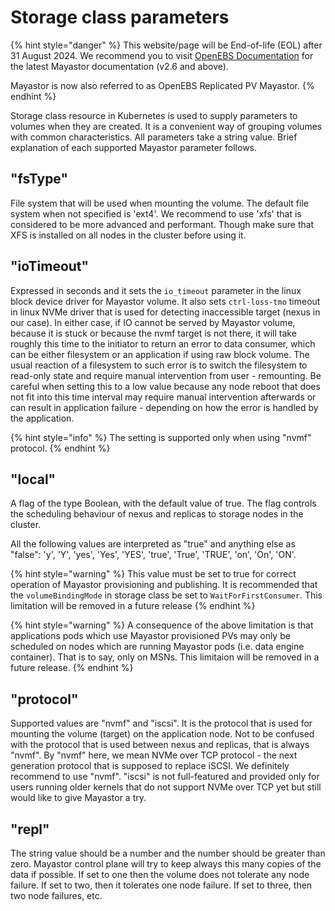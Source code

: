 # Storage class parameters

{% hint style="danger" %}
This website/page will be End-of-life (EOL) after 31 August 2024. We recommend you to visit [OpenEBS Documentation](https://openebs.io/docs/user-guides/replicated-storage-user-guide/replicated-pv-mayastor/rs-installation) for the latest Mayastor documentation (v2.6 and above).
 
Mayastor is now also referred to as OpenEBS Replicated PV Mayastor.
{% endhint %}

Storage class resource in Kubernetes is used to supply parameters to volumes when they are created. It is a convenient way of grouping volumes with common characteristics. All parameters take a string value. Brief explanation of each supported Mayastor parameter follows.

## "fsType"

File system that will be used when mounting the volume. The default file system when not specified is 'ext4'. We recommend to use 'xfs' that is considered to be more advanced and performant. Though make sure that XFS is installed on all nodes in the cluster before using it.

## "ioTimeout"

Expressed in seconds and it sets the `io_timeout` parameter in the linux block device driver for Mayastor volume. It also sets `ctrl-loss-tmo` timeout in linux NVMe driver that is used for detecting inaccessible target (nexus in our case). In either case, if IO cannot be served by Mayastor volume, because it is stuck or because the nvmf target is not there, it will take roughly this time to the initiator to return an error to data consumer, which can be either filesystem or an application if using raw block volume. The usual reaction of a filesystem to such error is to switch the filesystem to read-only state and require manual intervention from user - remounting. Be careful when setting this to a low value because any node reboot that does not fit into this time interval may require manual intervention afterwards or can result in application failure - depending on how the error is handled by the application.
 
{% hint style="info" %}
The setting is supported only when using "nvmf" protocol.
{% endhint %}

## "local"

A flag of the type Boolean, with the default value of true.  The flag controls the scheduling behaviour of nexus and replicas to storage nodes in the cluster.

All the following values are interpreted as "true" and anything else as "false": 'y', 'Y', 'yes', 'Yes', 'YES', 'true', 'True', 'TRUE', 'on', 'On', 'ON'. 

{% hint style="warning" %}
This value must be set to true for correct operation of Mayastor provisioning and publishing.  It is recommended that  the `volumeBindingMode` in storage class be set to `WaitForFirstConsumer`.  This limitation will be removed in a future release
{% endhint %}

{% hint style="warning" %}
A consequence of the above limitation is that applications pods which use Mayastor provisioned PVs may only be scheduled on nodes which are running Mayastor pods (i.e. data engine container).  That is to say, only on MSNs.  This limitaion will be removed in a future release.
{% endhint %}

## "protocol"

Supported values are "nvmf" and "iscsi". It is the protocol that is used for mounting the volume (target) on the application node. Not to be confused with the protocol that is used between nexus and replicas, that is always "nvmf". By "nvmf" here, we mean NVMe over TCP protocol - the next generation protocol that is supposed to replace iSCSI. We definitely recommend to use "nvmf". "iscsi" is not full-featured and provided only for users running older kernels that do not support NVMe over TCP yet but still would like to give Mayastor a try.

## "repl"

The string value should be a number and the number should be greater than zero. Mayastor control plane will try to keep always this many copies of the data if possible. If set to one then the volume does not tolerate any node failure. If set to two, then it tolerates one node failure. If set to three, then two node failures, etc.
